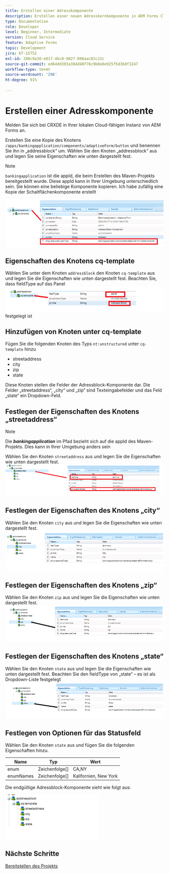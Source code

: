 ```yaml
---
title: Erstellen einer Adresskomponente
description: Erstellen einer neuen Adresskernkomponente in AEM Forms Cloud Service
type: Documentation
role: Developer
level: Beginner, Intermediate
version: Cloud Service
feature: Adaptive Forms
topic: Development
jira: KT-15752
exl-id: 280c9a30-e017-4bc0-9027-096aac82c22c
source-git-commit: ed64dd303a384d48f76c9b8e8e925f5d3b8f3247
workflow-type: tm+mt
source-wordcount: '296'
ht-degree: 91%

---
```


# Erstellen einer Adresskomponente

Melden Sie sich bei CRXDE in Ihrer lokalen Cloud-fähigen Instanz von AEM Forms an.

Erstellen Sie eine Kopie des Knotens ``/apps/bankingapplication/components/adaptiveForm/button`` und benennen Sie ihn in „addressblock“ um. Wählen Sie den Knoten „addressblock“ aus und legen Sie seine Eigenschaften wie unten dargestellt fest.

>[!NOTE]
>
> ``bankingapplication`` ist die appId, die beim Erstellen des Maven-Projekts bereitgestellt wurde. Diese appId kann in Ihrer Umgebung unterschiedlich sein. Sie können eine beliebige Komponente kopieren. Ich habe zufällig eine Kopie der Schaltflächenkomponente erstellt


![address-bloc](assets/address-properties.png)

## Eigenschaften des Knotens cq-template

Wählen Sie unter dem Knoten ``addressblock`` den Knoten ``cq-template`` aus und legen Sie die Eigenschaften wie unten dargestellt fest. Beachten Sie, dass fieldType auf das Panel 
![cq-Vorlage](assets/cq-template.png) festgelegt ist

## Hinzufügen von Knoten unter cq-template

Fügen Sie die folgenden Knoten des Typs ``nt:unstructured`` unter ``cq-template`` hinzu

* streetaddress
* city
* zip
* state

Diese Knoten stellen die Felder der Adressblock-Komponente dar. Die Felder „streetaddress“, „city“ und „zip“ sind Texteingabefelder und das Feld „state“ ein Dropdown-Feld.

## Festlegen der Eigenschaften des Knotens „streetaddress“

>[!NOTE]
>
> Die **_bankingapplication_** im Pfad bezieht sich auf die appId des Maven-Projekts. Dies kann in Ihrer Umgebung anders sein

Wählen Sie den Knoten ``streetaddress`` aus und legen Sie die Eigenschaften wie unten dargestellt fest.
![street-address](assets/streetaddress.png)

## Festlegen der Eigenschaften des Knotens „city“

Wählen Sie den Knoten ``city`` aus und legen Sie die Eigenschaften wie unten dargestellt fest.
![city](assets/city.png)

## Festlegen der Eigenschaften des Knotens „zip“

Wählen Sie den Knoten ``zip`` aus und legen Sie die Eigenschaften wie unten dargestellt fest.
![zip](assets/zip.png)

## Festlegen der Eigenschaften des Knotens „state“

Wählen Sie den Knoten ``state`` aus und legen Sie die Eigenschaften wie unten dargestellt fest. Beachten Sie den fieldType von „state“ – es ist als Dropdown-Liste festgelegt
![state](assets/state.png)

## Festlegen von Optionen für das Statusfeld

Wählen Sie den Knoten ``state`` aus und fügen Sie die folgenden Eigenschaften hinzu.

| Name | Typ | Wert |
|----------|----------|---------------------|
| enum | Zeichenfolge[] | CA,NY |
| enumNames | Zeichenfolge[] | Kalifornien, New York |


Die endgültige Adressblock-Komponente sieht wie folgt aus:

![final-address](assets/crx-address-block.png)

## Nächste Schritte

[Bereitstellen des Projekts](./deploy-your-project.md)
